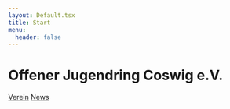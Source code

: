 ```yaml
---
layout: Default.tsx
title: Start
menu:
  header: false
---
```

# Offener Jugendring Coswig e.V.

<a class="btn btn-primary" href="/verein">Verein</a>
<a class="btn btn-secondary" href="/news">News</a>

